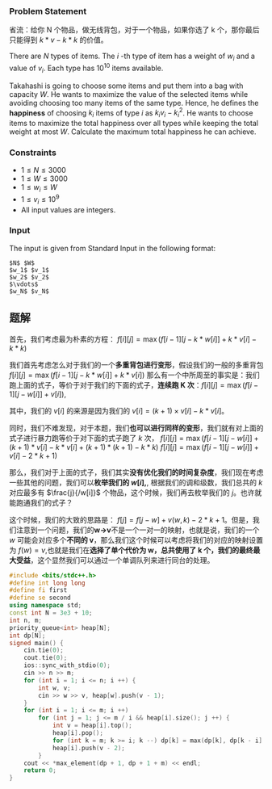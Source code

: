 ### Problem Statement

省流：给你 N 个物品，做无线背包，对于一个物品，如果你选了 k 个，那你最后只能得到 $k*v-k*k$ 的价值。


There are $N$ types of items. The $i$ \-th type of item has a weight of $w_i$ and a value of $v_i$. Each type has $10^{10}$ items available.

Takahashi is going to choose some items and put them into a bag with capacity $W$. He wants to maximize the value of the selected items while avoiding choosing too many items of the same type. Hence, he defines the **happiness** of choosing $k_i$ items of type $i$ as $k_i v_i - k_i^2$. He wants to choose items to maximize the total happiness over all types while keeping the total weight at most $W$. Calculate the maximum total happiness he can achieve.

### Constraints

-   $1 \leq N \leq 3000$
-   $1 \leq W \leq 3000$
-   $1 \leq w_i \leq W$
-   $1 \leq v_i \leq 10^9$
-   All input values are integers.

### Input

The input is given from Standard Input in the following format:

```
$N$ $W$
$w_1$ $v_1$
$w_2$ $v_2$
$\vdots$
$w_N$ $v_N$
```


## 题解
首先，我们考虑最为朴素的方程：
$f[i][j]=\max(f[i-1][j-k*w[i]]+k*v[i]-k*k)$

我们首先考虑怎么对于我们的一个**多重背包进行变形**，假设我们的一般的多重背包 $f[i][j]=\max(f[i-1][j-k*w[i]]+k*v[i])$ 那么有一个中所周至的事实是：我们跑上面的式子，等价于对于我们的下面的式子，**连续跑 K 次**：$f[i][j]=\max(f[i-1][j-w[i]]+v[i])$,

其中，我们的 $v[i]$ 的来源是因为我们的 $v[i]=(k+1)\times v[i]-k*v[i]$。

同时，我们不难发现，对于本题，我们**也可以进行同样的变形**，我们就有对上面的式子进行暴力跑等价于对下面的式子跑了 $k$ 次，
$f[i][j]=\max(f[i-1][j-w[i]]+(k+1)*v[i]-k*v[i]+(k+1)*(k+1)-k*k)$
$f[i][j]=\max(f[i-1][j-w[i]]+v[i]-2*k+1)$

那么，我们对于上面的式子，我们其实**没有优化我们的时间复杂度**，我们现在考虑一些其他的问题，我们可以**枚举我们的 $w[i]$,**, 根据我们的调和级数，我们总共的 $k$ 对应最多有 $\frac{j}{/w[i]}$ 个物品，这个时候，我们再去枚举我们的 $j$。也许就能跑通我们的式子？

这个时候，我们的大致的思路是：
$f[j]=f[j-w]+v(w,k)-2*k+1$。但是，我们注意到一个问题，我们的**w->v**不是一个一对一的映射，也就是说，我们的一个 $w$ 可能会对应多个**不同的 v**，那么我们这个时候可以考虑将我们的对应的映射设置为 $f(w)=v$,也就是我们在**选择了单个代价为 w，总共使用了 k 个，我们的最终最大受益**，这个显然我们可以通过一个单调队列来进行同台的处理。
```cpp
#include <bits/stdc++.h>
#define int long long
#define fi first
#define se second
using namespace std;
const int N = 3e3 + 10;
int n, m;
priority_queue<int> heap[N];
int dp[N];
signed main() {
    cin.tie(0);
    cout.tie(0);
    ios::sync_with_stdio(0);
    cin >> n >> m;
    for (int i = 1; i <= n; i ++) {
        int w, v;
        cin >> w >> v, heap[w].push(v - 1);
    }
    for (int i = 1; i <= m; i ++)
        for (int j = 1; j <= m / i && heap[i].size(); j ++) {
            int v = heap[i].top();
            heap[i].pop();
            for (int k = m; k >= i; k --) dp[k] = max(dp[k], dp[k - i] + v);
            heap[i].push(v - 2);
        }
    cout << *max_element(dp + 1, dp + 1 + m) << endl;
    return 0;
}
```